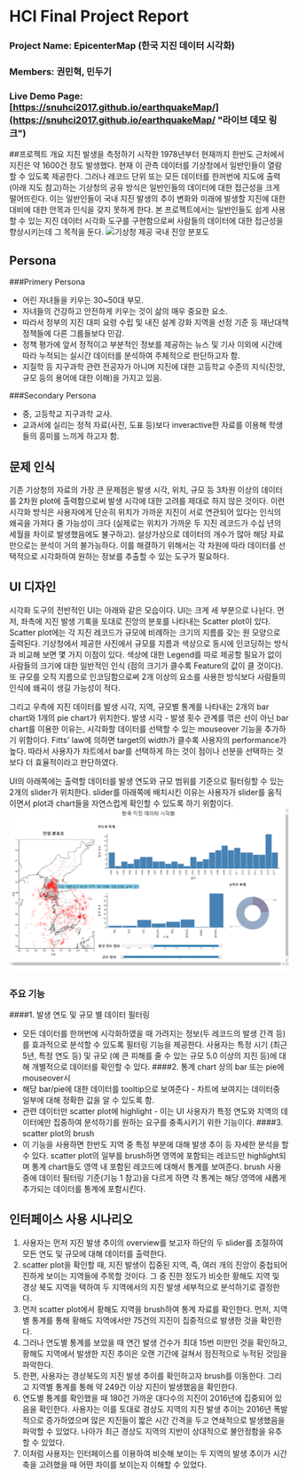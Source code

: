 # HCI Final Project Report

### Project Name: EpicenterMap (한국 지진 데이터 시각화)
### Members: 권민혁, 민두기
### Live Demo Page: [https://snuhci2017.github.io/earthquakeMap/](https://snuhci2017.github.io/earthquakeMap/ "라이브 데모 링크")

##프로젝트 개요
 지진 발생을 측정하기 시작한 1978년부터 현재까지 한반도 근처에서 지진은 약 1600건 정도 발생했다. 현재 이 관측 데이터를 기상청에서 일반인들이 열람할 수 있도록 제공한다. 그러나 레코드 단위 또는 모든 데이터를 한꺼번에 지도에 출력(아래 지도 참고)하는 기상청의 공유 방식은 일반인들의 데이터에 대한 접근성을 크게 떨어뜨린다. 이는 일반인들이 국내 지진 발생의 추이 변화와 미래에 발생할 지진에 대한 대비에 대한 안목과 인식을 갖지 못하게 한다. 본 프로젝트에서는 일반인들도 쉽게 사용할 수 있는 지진 데이터 시각화 도구를 구현함으로써 사람들의 데이터에 대한 접근성을 향상시키는데 그 목적을 둔다. ![기상청 제공 국내 진앙 분포도](http://www.kma.go.kr/images/weather/earthquake_volcano/img_tidalwave_map_18.jpg ) 
## Persona 
###Primery Persona
* 어린 자녀들을 키우는 30~50대 부모. 
* 자녀들의 건강하고 안전하게 키우는 것이 삶의 매우 중요한 요소.
* 따라서 정부의 지진 대피 요령 수립 및 내진 설계 강화 지역을 선정 기준 등 재난대책 정책들에 다른 그룹들보다 민감. 
* 정책 평가에 앞서 정적이고 부분적인 정보를 제공하는 뉴스 및 기사 이외에 시간에 따라 누적되는 실시간 데이터를 분석하여 주체적으로 판단하고자 함.
* 지질학 등 지구과학 관련 전공자가 아니며 지진에 대한 고등학교 수준의 지식(진앙, 규모 등의 용어에 대한 이해)을 가지고 있음.

###Secondary Persona
* 중, 고등학교 지구과학 교사.
* 교과서에 실리는 정적 자료(사진, 도표 등)보다 inveractive한 자료를 이용해 학생들의 흥미를 느끼게 하고자 함.

## 문제 인식
기존 기상청의 자료의 가장 큰 문제점은 발생 시각, 위치, 규모 등 3차원 이상의 데이터를 2차원 plot에 출력함으로써 발생 시각에 대한 고려를 제대로 하지 않은 것이다. 이런 시각화 방식은 사용자에게 단순히 위치가 가까운 지진이 서로 연관되어 있다는 인식의 왜곡을 가져다 줄 가능성이 크다 (실제로는 위치가 가까운 두 지진 레코드가 수십 년의 세월을 차이로 발생했음에도 불구하고). 설상가상으로 데이터의 개수가 많아 해당 자료만으로는 분석이 거의 불가능하다. 이를 해결하기 위해서는 각 차원에 따라 데이터를 선택적으로 시각화하여 원하는 정보를 추출할 수 있는 도구가 필요하다.  
 
## UI 디자인
시각화 도구의 전반적인 UI는 아래와 같은 모습이다. UI는 크게 세 부분으로 나뉜다. 먼저, 좌측에 지진 발생 기록을 토대로 진앙의 분포를 나타내는 Scatter plot이 있다. Scatter plot에는 각 지진 레코드가 규모에 비례하는 크기의 지름를 갖는 원 모양으로 출력된다. 기상청에서 제공한 사진에서 규모를 지름과 색상으로 동시에 인코딩하는 방식과 비교해 보면 몇 가지 이점이 있다. 색상에 대한 Legend를 따로 제공할 필요가 없이 사람들의 크기에 대한 일반적인 인식 (점의 크기가 클수록 Feature의 값이 클 것이다). 또 규모를 오직 지름으로 인코딩함으로써 2개 이상의 요소를 사용한 방식보다 사람들의 인식에 왜곡이 생길 가능성이 적다.    
 
그리고 우측에 지진 데이터를 발생 시각, 지역, 규모별 통계를 나타내는 2개의 bar chart와 1개의 pie chart가 위치한다. 발생 시각 - 발생 횟수 관계를 꺾은 선이 아닌 bar chart를 이용한 이유는, 시각화할 데이터를 선택할 수 있는 mouseover 기능을 추가하기 위함이다. Fitts' law에 의하면 target의 width가 클수록 사용자의 performance가 높다. 따라서 사용자가 차트에서 bar를 선택하게 하는 것이 점이나 선분을 선택하는 것보다 더 효율적이라고 판단하였다. 
 
UI의 아래쪽에는 출력할 데이터를 발생 연도와 규모 범위를 기준으로 필터링할 수 있는 2개의 slider가 위치한다. slider를 아래쪽에 배치시킨 이유는 사용자가 slider를 움직이면서 plot과 chart들을 자연스럽게 확인할 수 있도록 하기 위함이다. ![UI Overview](ui_overview.png)

### 주요 기능
####1. 발생 연도 및 규모 별 데이터 필터링
 * 모든 데이터를 한꺼번에 시각화하였을 때 가려지는 정보(두 레코드의 발생 간격 등)를 효과적으로 분석할 수 있도록 필터링 기능을 제공한다. 사용자는 특정 시기 (최근 5년, 특정 연도 등) 및 규모 (예 큰 피해를 줄 수 있는 규모 5.0 이상의 지진 등)에 대해 개별적으로 데이터를 확인할 수 있다. 
####2. 통계 chart 상의 bar 또는 pie에 mouseover시
 * 해당 bar/pie에 대한 데이터를 tooltip으로 보여준다 - 차트에 보여지는 데이터중 일부에 대해 정확한 값을 알 수 있도록 함.
 * 관련 데이터만 scatter plot에 highlight - 이는 UI 사용자가 특정 연도와 지역의 데이터에만 집중하여 분석하기를 원하는 요구를 충족시키기 위한 기능이다.
####3. scatter plot의 brush
 * 이 기능을 사용하면 한반도 지역 중 특정 부분에 대해 발생 추이 등 자세한 분석을 할 수 있다. scatter plot의 일부를 brush하면 영역에 포함되는 레코드만 highlight되며 통계 chart들도 영역 내 포함된 레코드에 대해서 통계를 보여준다. brush 사용 중에 데이터 필터링 기준(기능 1 참고)을 다르게 하면 각 통계는 해당 영역에 새롭게 추가되는 데이터를 통계에 포함시킨다. 

## 인터페이스 사용 시나리오
 1. 사용자는 먼저 지진 발생 추이의 overview를 보고자 하단의 두 slider를 조절하여 모든 연도 및 규모에 대해 데이터를 출력한다. 
 2. scatter plot을 확인할 때, 지진 발생이 집중된 지역, 즉, 여러 개의 진앙이 중첩되어 진하게 보이는 지역들에 주목할 것이다. 그 중 진한 정도가 비슷한 황해도 지역 및 경상 북도 지역을 택하여 두 지역에서의 지진 발생 세부적으로 분석하기로 결정한다.
 3. 먼저 scatter plot에서 황해도 지역을 brush하여 통계 자료를 확인한다. 먼저, 지역별 통계를 통해 황해도 지역에서만 75건의 지진이 집중적으로 발생한 것을 확인한다. 
 4. 그러나 연도별 통계를 보았을 때 연간 발생 건수가 최대 15번 미만인 것을 확인하고, 황해도 지역에서 발생한 지진 추이은 오랜 기간에 걸쳐서 점진적으로 누적된 것임을 파악한다.
 5. 한편, 사용자는 경상북도의 지진 발생 추이를 확인하고자 brush를 이동한다. 그리고 지역별 통계를 통해 약 249건 이상 지진이 발생했음을 확인한다.
 6. 연도별 통계를 확인했을 때 180건 가까운 대다수의 지진이 2016년에 집중되어 있음을 확인한다. 사용자는 이를 토대로 경상도 지역의 지진 발생 추이는 2016년 폭발적으로 증가하였으며 많은 지진들이 짧은 시간 간격을 두고 연쇄적으로 발생했음을 파악할 수 있었다. 나아가 최근 경상도 지역의 지반이 상대적으로 불안정함을 유추할 수 있었다.
 7. 이처럼 사용자는 인터페이스를 이용하여 비슷해 보이는 두 지역의 발생 추이가 시간 축을 고려했을 때 어떤 차이를 보이는지 이해할 수 있었다.

